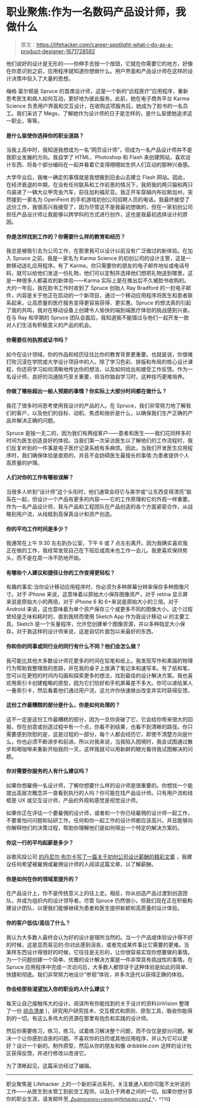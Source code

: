 # 职业聚焦:作为一名数码产品设计师，我做什么

> 原文：<https://lifehacker.com/career-spotlight-what-i-do-as-a-product-designer-1671728592>

他们说好的设计是无形的——你伸手去按一个按钮，它就在你需要它的地方，好像在你意识到之前，应用程序就知道你想做什么。用户界面和产品设计师在这样的设计决策中投入了大量的思想。



梅格·富尔顿是 Spruce 的首席设计师，这是一个新的“远程医疗”应用程序，重新思考医生和病人如何互动，更好地为彼此服务。此前，她在电子商务平台 Karma Science 负责用户界面和交互设计，在收购这项服务后，她成为了脸书的一名员工。我们采访了 Megs，了解她作为设计师的日子是怎样的，是什么驱使她追求这一职业，等等。

#### 是什么驱使你选择你的职业道路？

当我上高中时，我知道我想成为一名“网页设计师”，但成为一名产品设计师并不是我职业发展的方向。我自学了 HTML、Photoshop 和 Flash 来创建网站，喜欢设计东西、将各个部分编码在一起并看着它变得栩栩如生供人们互动的那种兴奋感。

大学毕业后，我唯一确定的事情就是我想搬到旧金山去建立 Flash 网站。因此，在经济衰退的中期，在没有任何联系和工作前景的情况下，我把我的两只猫和两只鸟装进了一辆大众甲壳虫汽车，前往加利福尼亚。我正开车穿越内布拉斯加州，突然接到一家名为 OpenFeint 的手机游戏初创公司招聘人员的电话。我最终接受了这份工作，我很高兴我接受了，因为尽管这不是我最初想做的，但在一家初创公司担任产品设计师让我能够以跨学科的方式进行创作，这也是我最初选择设计的原因。

#### 你是怎样找到工作的？你需要什么样的教育和经历？

我总是被吸引去为公司工作，在那里我可以设计以前没有广泛做过的新体验。在加入 Spruce 之前，我是一家名为 Karma Science 的初创公司的设计主管，这是一款移动送礼应用程序。有了 Karma，你只需要你的朋友的电子邮件地址或电话号码，就可以给他们发送一份礼物，他们可以定制并选择他们想把礼物送到哪里。这是一种很多人都喜欢的新体验——Karma 实际上是在推出后不久被脸书收购的。大约一年后，我在脸书工作时收到了 Spruce 创始人 Ray Bradford 的一封电子邮件，内容是关于他正在启动的一个新项目，通过一个移动应用程序将医生和患者联系起来，让高质量的医疗服务变得更容易获得、更实惠。Spruce 的想法真的引起了我的共鸣，我对在移动设备上创建令人愉快的端到端医疗体验的挑战感到兴奋。在与 Ray 和早期的 Spruce 团队会面后，我知道我不能错过与他们一起开发一款对人们生活有积极意义的产品的机会。

#### 你需要任何执照或证书吗？

如今在设计领域，你的作品和经历往往比你的教育背景更重要。也就是说，你很难打败沉浸在学院或大学设计项目中的人。除了学习色彩、排版和布局的核心设计课程，你还将学习如何清晰地传达你的想法，以及如何给出和接受工作反馈。作为一名设计师，良好的沟通技巧至关重要，但当你独自学习时，这种技巧更难培养。

#### 你做了哪些超出一般人预期的事情？你实际上大部分时间都在做什么？

我花了很多时间思考使用我设计的产品的人。在 Spruce，我们非常努力地了解我们的客户，以及他们的目标、动机、焦虑和挫折是什么，以确保我们生产正确的产品并解决正确的问题。

Spruce 是独一无二的，因为我们有两组客户——患者和医生——我们花同样多的时间为医生创造良好的体验。当我们第一次采访医生以了解他们的工作流程时，我们反复听到的一件事是电子医疗记录系统有多麻烦。因此，当我们开发医生应用程序时，我们确保体验是直观的，并且不会妨碍医生最擅长的事情:为患者提供个人高质量的护理。

#### 人们对你的工作有哪些误解？

当很多人听到“设计师”这个头衔时，他们通常会将它与美学或“让东西变得漂亮”联系在一起，但设计一个产品有更多的内容——它的工作原理和它的外观一样重要。作为一名产品设计师，我与产品和工程团队在产品创造的各个方面紧密合作，从战略到用户流，从线框到高保真设计和资产创造。

#### 你的平均工作时间是多少？

我通常在上午 9:30 左右到办公室，下午 6 或 7 点左右离开。因为我确实喜欢我正在做的工作，我经常发现自己在下班后或周末也工作一会儿。我更喜欢保持势头，而不是在周一冷不防地开始。

#### 有哪些个人建议和捷径让你的工作变得更轻松？

有趣的事实:当你设计移动应用程序时，你必须为多种屏幕分辨率保存多种图像尺寸。对于 iPhone 来说，这意味着以原始大小保存图像资产，对于 retina 显示屏来说是原始大小的两倍，对于 iPhone 6 和 6+来说是原始大小的三倍。对于 Android 来说，这也意味着为单个资产保存三个或更多不同的图像大小。这个过程曾经是乏味和耗时的，直到我转而使用 Sketch App 作为我设计移动 ui 的主要工具。Sketch 是一个矢量程序，允许您创建单个图像资源，并以多种指定大小保存。对于我这样的设计师来说，这是自切片面包以来最好的东西。

#### 你和你的同事或同行业的同行有什么不同？他们会怎么做？

我可能比其他大多数设计师花更多的时间在铅笔和纸上。我发现写作和素描的物理行为帮助我整理我的思路，并在我的桌子上放满了笔记本和速写本。有了纸和笔，您可以在更短的时间内勾画和探索更多的想法，找到最佳的设计解决方案。我也喜欢用索引卡创建粗略的原型，因为它们恰好和手机屏幕差不多大。你可以递给某人一叠索引卡，然后看着他们通过用户流，这允许你快速做出改变并实时获得反馈。

#### 这份工作最糟糕的部分是什么，你是如何处理的？

这不一定是这份工作最糟糕的部分，因为一旦你突破了它，它会给你带来很大的回报，但在创意或创造过程中有一个点，你看不到结果，也看不到清晰的路径。你只需要感到欣慰的是，这是过程的一部分，每个人都会经历它，即使不清楚方向是什么，你也必须不断进步和前进。所以对我来说，当我陷入困境时，我会试图通过散步和喝咖啡来重新开始我的一天，这样我就可以用新鲜的眼光看待我试图解决的问题。

#### 你对需要你服务的人有什么建议吗？

如果你想雇佣一名设计师，了解你想要什么样的设计师是很重要的。你想找一个能提出高层次概念并一直看到执行的人吗？你可能在找产品设计师。只有用户流和线框是 UX 或交互设计师，产品的外观和感觉是视觉设计师。

如果你正在评估一个要雇佣的设计师，或者和一个你已经雇佣的设计师一起工作，不要害怕问问题和钻研工作。任何和你一起工作的设计师都应该高兴，并且能够向你解释他们的决策过程，帮助你理解他们是如何得出一个特定的解决方案的。

#### 你这一行的平均起薪是多少？

谷歌风投公司 [的丹尼尔·布尔卡写了一篇关于初创公司设计薪酬的精彩文章](https://www.gv.com/lib/how-top-startups-pay-designers) ，我建议任何希望被雇佣或雇佣设计师的人阅读这篇文章，以了解薪酬。

#### 你是如何在你的领域里提升的？

在产品设计上，你不是传统意义上的往上走。相反，你从创造产品过渡到创造团队，并成为组织内的设计领导者。尽管 Spruce 仍然很小，但我们现在正在积极构建设计团队，以便我们能够继续为患者和医生提供新颖和高质量的设计体验。

#### 你的客户低估/高估了什么？

我认为大多数人最终会认为好的设计是理所当然的。当一个产品或体验设计得不好的时候，这是显而易见的:你对此感到沮丧，或者完成某件事比它需要的更难。当某样东西设计得很好的时候，它往往是无形的，让你很容易实现你想要做的事情。为一个问题创建一个简单、优雅的设计解决方案是一件非常具有挑战性的事情。在 Spruce 应用程序中完成一次访问后，大多数人都惊讶于这种体验是如此的简单、快捷和彻底。我们非常努力地设计“参观”体验，并多次迭代以获得正确的体验。

#### 你会给那些渴望加入你的职业的人什么建议？

每天让自己接触伟大的设计。阅读所有你能找到的关于设计的资料(inVision 整理了一份 [综合清单](http://blog.invisionapp.com/reading-list-for-designers) )，研究用户研究技术、交互模式和原则、原型工具，吸收你能得到的一切。有这么多伟大的资源在那里有抱负和实践的设计师。

然后你需要练习，练习，练习。试着练习解决整个问题，而不仅仅是部分问题。解决一个让你感到沮丧的问题。不喜欢你的日历或其他应用程序，并认为它可以更好？设计一个新的。制作原型，然后从你的朋友和像 dribbble.com 这样的设计社区获得反馈，并进行修改以改进它。

为了清晰起见，这篇采访经过了编辑。

* * *

职业聚焦是 Lifehacker 上的一个新的采访系列，关注普通人和你可能不太听说的工作——从医生到水管工到航空工程师，以及介于两者之间的一切。如果你想分享你的职业生涯，请发邮件至[*<small>【submissions+career@lifehacker.com】</small>*](mailto:submissions+career@lifehacker.com)<small>*。*T15】</small>